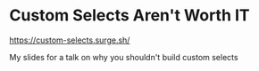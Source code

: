 # Custom Selects Aren't Worth IT

https://custom-selects.surge.sh/

My slides for a talk on why you shouldn't build custom selects
